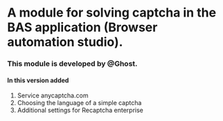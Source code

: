 # A module for solving captcha in the BAS application (Browser automation studio).

### This module is developed by @Ghost.

#### In this version added

1. Service anycaptcha.com
2. Choosing the language of a simple captcha
3. Additional settings for Recaptcha enterprise
